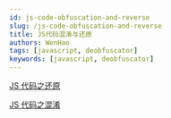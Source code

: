 ```yaml
---
id: js-code-obfuscation-and-reverse
slug: /js-code-obfuscation-and-reverse
title: JS代码混淆与还原
authors: WenHao
tags: [javascript, deobfuscator]
keywords: [javascript, deobfuscator]
---
```


<!-- truncate -->

[JS 代码之还原](/js-code-deobfuscator)

[JS 代码之混淆](/js-code-obfuscator)
